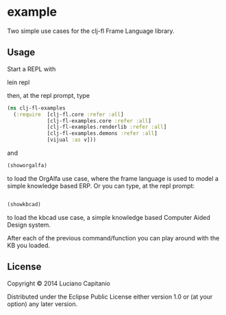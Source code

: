 # example

Two simple use cases for the clj-fl Frame Language library.

## Usage

Start a REPL with

lein repl

then, at the repl prompt, type

```clojure
(ns clj-fl-examples
  (:require  [clj-fl.core :refer :all]
             [clj-fl-examples.core :refer :all]
             [clj-fl-examples.renderlib :refer :all]
             [clj-fl-examples.demons :refer :all]
             [vijual :as v]))
```
and

```clojure
(showorgalfa)
```

to load the OrgAlfa use case, where the frame language is used to model a simple knowledge based ERP.
Or you can type, at the repl prompt:

```clojure

(showkbcad)
```

to load the kbcad use case, a simple knowledge based Computer Aided Design system.

After each of the previous command/function you can play around with the KB you loaded.

## License

Copyright © 2014 Luciano Capitanio

Distributed under the Eclipse Public License either version 1.0 or (at
your option) any later version.
